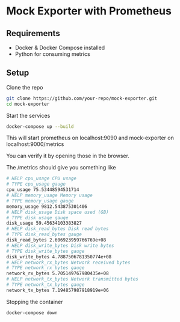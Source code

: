 # Mock Exporter with Prometheus

## Requirements

* Docker & Docker Compose installed
* Python for consuming metrics

## Setup

Clone the repo

```sh
git clone https://github.com/your-repo/mock-exporter.git
cd mock-exporter
```

Start the services

```sh
docker-compose up --build
```

This will start prometheus on localhost:9090 and mock-exporter on localhost:9000/metrics

You can verify it by opening those in the browser.

The /metrics should give you something like

```sh
# HELP cpu_usage CPU usage
# TYPE cpu_usage gauge
cpu_usage 75.53448594531714
# HELP memory_usage Memory usage
# TYPE memory_usage gauge
memory_usage 9812.543875301406
# HELP disk_usage Disk space used (GB)
# TYPE disk_usage gauge
disk_usage 59.45634103383827
# HELP disk_read_bytes Disk read bytes
# TYPE disk_read_bytes gauge
disk_read_bytes 2.606923959766769e+08
# HELP disk_write_bytes Disk write bytes
# TYPE disk_write_bytes gauge
disk_write_bytes 4.7887506781350774e+08
# HELP network_rx_bytes Network received bytes
# TYPE network_rx_bytes gauge
network_rx_bytes 5.705149767980435e+08
# HELP network_tx_bytes Network transmitted bytes
# TYPE network_tx_bytes gauge
network_tx_bytes 7.194857987918919e+06
```

Stopping the container

```sh
docker-compose down
```
